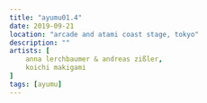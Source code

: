 ```yaml
---
title: "ayumu01.4"
date: 2019-09-21
location: "arcade and atami coast stage, tokyo"
description: ""
artists: [
    anna lerchbaumer & andreas zißler,
    koichi makigami
]
tags: [ayumu]
---
```

